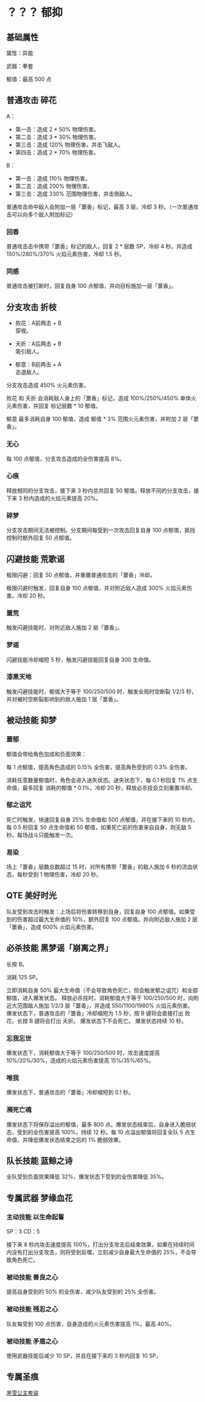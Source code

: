 # ？？？ 郁抑

## 基础属性

属性：异能

武器：拳套

郁值：最高 500 点

## 普通攻击 碎花

A：

* 第一击：造成 2 * 50% 物理伤害。
* 第二击：造成 3 * 30% 物理伤害。
* 第三击：造成 120% 物理伤害，并击飞敌人。
* 第四击：造成 2 * 70% 物理伤害。

B：

* 第一击：造成 110% 物理伤害。
* 第二击：造成 200% 物理伤害。
* 第三击：造成 330% 范围物理伤害，并击倒敌人。

普通攻击命中敌人会附加一层「噩香」标记，最高 3 层，冷却 3 秒。（一次普通攻击可以向多个敌人附加标记）

### 回香

普通攻击击中携带「噩香」标记的敌人，回复 2 * 层数 SP，冷却 4 秒。并造成 150%/280%/370% 火焰元素伤害，冷却 1.5 秒。

### 同感

普通攻击被打断时，回复自身 100 点郁值，并向目标施加一层「噩香」。

## 分支攻击 折枝

* 败花：A前两击 + B  
  穿梭。

* 夭折：A后两击 + B  
  吸引敌人。

* 郁意：B前两击 + A  
  击退敌人。

分支攻击造成 450% 火元素伤害。

败花 和 夭折 会消耗敌人身上的「噩香」标记，造成 100%/250%/450% 单体火元素伤害，并回复 标记层数 * 10 郁值。

郁意 最多消耗自身 100 郁值，造成 郁值 * 3% 范围火元素伤害，并附加 2 层「噩香」。

### 无心

每 100 点郁值，分支攻击造成的全伤害提高 8%。

### 心痕

释放相同的分支攻击，接下来 3 秒内总共回复 50 郁值。释放不同的分支攻击，接下来 3 秒内造成的火焰元素提高 20%。

### 碎梦

分支攻击期间无法被控制。分支期间每受到一次攻击回复自身 100 点郁值，抵挡控制时额外回复 50 点郁值。

## 闪避技能 荒歌谣

极限闪避：回复 50 点郁值，并重置普通攻击的「噩香」冷却。

极限闪避时触发，回复自身 100 点郁值，并对附近敌人造成 300% 火焰元素伤害。冷却 20 秒。

### 噩荒

触发闪避技能时，对附近敌人施加 2 层「噩香」。

### 梦谣

闪避技能冷却缩短 5 秒，触发闪避技能回复自身 300 生命值。

### 漆黑天地

触发闪避技能时，郁值大于等于 100/250/500 时，触发全局时空断裂 1/2/3 秒，并对被时空断裂影响到的敌人施加 1 层「噩香」。

## 被动技能 抑梦

### 噩郁

郁值会带给角色加成和负面效果：

每 1 点郁值，提高角色造成的 0.15% 全伤害，提高角色受到的 0.3% 全伤害。

消耗任意数量郁值时，角色会进入迷失状态。迷失状态下，每 0.1 秒回复 1% 点生命值，最多回复 消耗的郁值 * 0.1%，冷却 20 秒，释放必杀技会立刻重置冷却。

### 郁之诅咒

死亡时触发，快速回复自身 25% 生命值和 500 点郁值，并在接下来的 10 秒内，每 0.5 秒回复 50 点生命值和 50 郁值，如果死亡前的伤害来自自身，则无敌 5 秒。每场战斗只能触发一次。

### 易染

场上「噩香」层数总数超过 15 时，对所有携带「噩香」的敌人施加 6 秒的流血状态，每秒受到 1 物理伤害，冷却 20 秒。

## QTE 美好时光

队友受到攻击时触发：上场后将伤害转移到自身，回复自身 100 点郁值。如果受到的伤害超过最大生命值的 10%，额外回复 100 点郁值。并向附近敌人施加 2 层「噩香」，造成 600% 火焰元素伤害。

## 必杀技能 黑梦谣「崩离之界」

长按 B。

消耗 125 SP。

立即消耗自身 50% 最大生命值（不会导致角色死亡，但会触发郁之诅咒）和全部郁值，进入爆发状态。
释放必杀技时，消耗郁值大于等于 100/250/500 时，向附近大范围敌人施加 1/2/3 层「噩香」，并造成 550/1100/1980% 火焰元素伤害。
爆发状态下，普通攻击的「噩香」冷却缩短为 1.5 秒，按 B 键将会直接打出 败花，长按 B 键将会打出 夭折。
爆发状态下不会死亡。
爆发状态持续 10 秒。

### 忘我忘世

爆发状态下，消耗郁值大于等于 100/250/500 时，攻击速度提高 10%/20%/30%，造成的火焰元素伤害提高 15%/35%/65%。

### 唯我

爆发状态下，普通攻击的「噩香」冷却缩短到 0.1 秒。

### 濒死亡魂

爆发状态下将保存溢出的郁值，最多 800 点。爆发状态结束后，自身进入脆弱状态，受到的全伤害提高 100%，持续 12 秒。每 10 点溢出郁值将回复全队 5 点生命值，并降低爆发状态结束之后的 1% 脆弱效果。

## 队长技能 蓝鲸之诗

全队受到负面效果降低 32%，爆发状态下受到的全伤害降低 35%。

## 专属武器 梦缘血花

### 主动技能 以生命起誓

SP：3
CD：5

接下来 8 秒内攻击速度提高 100%，打出分支攻击后结束效果，如果在持续时间内没有打出分支攻击，则将受到反噬，立刻减少自身最大生命值的 25%，不会导致角色死亡。

### 被动技能 善良之心

提高自身受到的 50% 的全伤害，减少队友受到的 25% 全伤害。

### 被动技能 残忍之心

队友每受到 100 点伤害，自身造成的火元素伤害提高 1%，最高 40%。

### 被动技能 矛盾之心

使用武器技能后减少 10 SP，并且在接下来的 3 秒内回复 10 SP。

## 专属圣痕

[黑雪公主套装](RoRin-黑雪公主-崩坏3.md)
